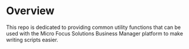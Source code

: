 # Overview

This repo is dedicated to providing common utility functions that can be used with the Micro Focus Solutions Business Manager platform to make writing scripts easier.